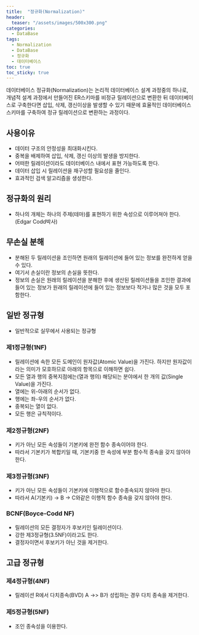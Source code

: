 ```yaml
---
title:  "정규화(Normalization)"
header:
  teaser: "/assets/images/500x300.png"
categories: 
  - DataBase
tags:
  - Normalization
  - DataBase
  - 정규화
  - 데이터베이스
toc: true
toc_sticky: true
---
```


데이터베이스 정규화(Normalization)는 논리적 데이터베이스 설계 과정중의 하나로, 개념적 설계 과정에서 만들어진 ER스키마를 비정규 릴레이션으로 변환한 뒤 데이터베이스로 구축한다면 삽입, 삭제, 갱신이상을 발생할 수 있기 때문에 효율적인 데이터베이스 스키마를 구축하여 정규 릴레이션으로 변환하는 과정이다.

## 사용이유

- 데이터 구조의 안정성을 최대화시킨다.
- 중복을 배제하여 삽입, 삭제, 갱신 이상의 발생을 방지한다.
- 어떠한 릴레이션이라도 데이터베이스 내에서 표현 가능하도록 한다.
- 데이터 삽입 시 릴레이션을 재구성할 필요성을 줄인다.
- 효과적인 검색 알고리즘을 생성한다.

## 정규화의 원리

- 하나의 개체는 하나의 주제(테마)를 표현하기 위한 속성으로 이루어져야 한다. (Edgar Codd박사)

## 무손실 분해

- 분해된 두 릴레이션을 조인하면 원래의 릴레이션에 들어 있는 정보를 완전하게 얻을 수 있다.
- 여기서 손실이란 정보의 손실을 뜻한다.
- 정보의 손실은 원래의 릴레이션을 분해한 후에 생산된 릴레이션들을 조인한 결과에 들어 있는 정보가 원래의 릴레이션에 들어 있는 정보보다 적거나 많은 것을 모두 포함한다.

## 일반 정규형

- 일반적으로 실무에서 사용되는 정규형

### 제1정규형(1NF)

- 릴레이션에 속한 모든 도메인이 원자값(Atomic Value)을 가진다. 하지만 원자값이라는 의미가 모호하므로 아래의 항목으로 이해하면 쉽다.
- 모든 열과 행의 중복지점에는(열과 행의) 해당되는 분야에서 한 개의 값(Single Value)을 가진다.
- 열에는 위-아래의 순서가 없다.
- 행에는 좌-우의 순서가 없다.
- 중복되는 열이 없다.
- 모든 행은 규칙적이다.

### 제2정규형(2NF)

- 키가 아닌 모든 속성들이 기본키에 완전 함수 종속이어야 한다.
- 따라서 기본키가 복합키일 때, 기본키중 한 속성에 부분 함수적 종속을 갖지 않아야 한다.

### 제3정규형(3NF)

- 키가 아닌 모든 속성들이 기본키에 이행적으로 함수종속되지 않아야 한다.
- 따라서 A(기본키) -> B -> C와같은 이행적 함수 종속을 갖지 않아야 한다.

### BCNF(Boyce-Codd NF)

- 릴레이션의 모든 결정자가 후보키인 릴레이션이다.
- 강한 제3정규형(3.5NF)이라고도 한다.
- 결정자이면서 후보키가 아닌 것을 제거한다.

## 고급 정규형

### 제4정규형(4NF)

- 릴레이션 R에서 다치종속(BVD) A ->> B가 성립하는 경우 다치 종속을 제거한다.

### 제5정규형(5NF)

- 조인 종속성을 이용한다.



